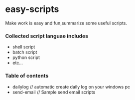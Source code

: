 # easy-scripts
Make work is easy and fun,summarize some useful scripts.

### Collected script languae includes
- shell script
- batch script
- python script
- etc...

### Table of contents
- dailylog // automatic create daily log on your windows pc  
- send-email // Sample send email scripts  


